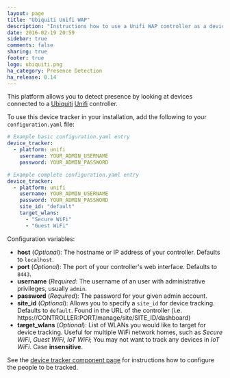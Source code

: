 ```yaml
---
layout: page
title: "Ubiquiti Unifi WAP"
description: "Instructions how to use a Unifi WAP controller as a device tracker module."
date: 2016-02-19 20:59
sidebar: true
comments: false
sharing: true
footer: true
logo: ubiquiti.png
ha_category: Presence Detection
ha_release: 0.14
---
```



This platform allows you to detect presence by looking at devices connected to a [Ubiquiti](http://ubnt.com/) [Unifi](https://www.ubnt.com/enterprise/#unifi) controller.

To use this device tracker in your installation, add the following to your `configuration.yaml` file:

```yaml
# Example basic configuration.yaml entry
device_tracker:
  - platform: unifi
    username: YOUR_ADMIN_USERNAME
    password: YOUR_ADMIN_PASSWORD
```

```yaml
# Example complete configuration.yaml entry
device_tracker:
  - platform: unifi
    username: YOUR_ADMIN_USERNAME
    password: YOUR_ADMIN_PASSWORD
    site_id: "default"
    target_wlans:
      - "Secure WiFi"
      - "Guest WiFi"
```

Configuration variables:

- **host** (*Optional*): The hostname or IP address of your controller. Defaults to `localhost`.
- **port** (*Optional*): The port of your controller's web interface. Defaults to `8443`.
- **username** (*Required*: The username of an user with administrative privileges, usually `admin`.
- **password** (*Required*): The password for your given admin account.
- **site_id** (*Optional*): Allows you to specify a `site_id` for device tracking. Defaults to `default`. Found in the URL of the controller (i.e. https://CONTROLLER:PORT/manage/site/SITE_ID/dashboard)
- **target_wlans** (*Optional*): List of WLANs you would like to target for device tracking. Useful for multiple WiFi network homes, such as *Secure WiFi*, *Guest WiFi*, *IoT WiFi*; You may not want to track any devices in *IoT WiFi*. Case **insensitive**.

See the [device tracker component page](/components/device_tracker/) for instructions how to configure the people to be tracked.
